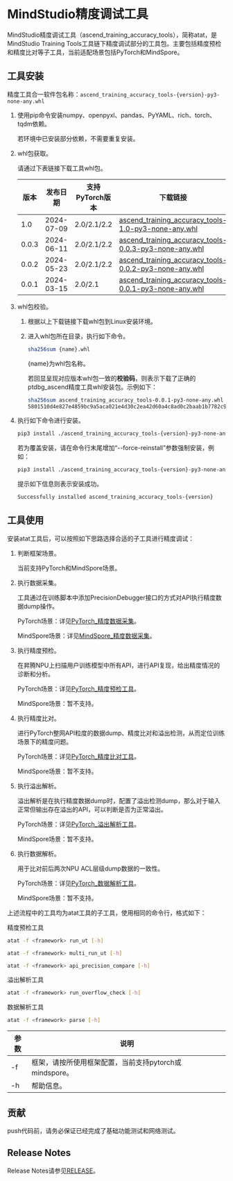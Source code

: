 # MindStudio精度调试工具

MindStudio精度调试工具（ascend_training_accuracy_tools），简称atat，是MindStudio Training Tools工具链下精度调试部分的工具包。主要包括精度预检和精度比对等子工具，当前适配场景包括PyTorch和MindSpore。

## 工具安装

精度工具合一软件包名称：`ascend_training_accuracy_tools-{version}-py3-none-any.whl`

1. 使用pip命令安装numpy、openpyxl、pandas、PyYAML、rich、torch、tqdm依赖。

   若环境中已安装部分依赖，不需要重复安装。

2. whl包获取。

   请通过下表链接下载工具whl包。

   | 版本  | 发布日期   | 支持PyTorch版本 | 下载链接                                                     | 校验码                                                       |
   | ----- | ---------- | --------------- | ------------------------------------------------------------ | ------------------------------------------------------------ |
   | 1.0   | 2024-07-09 | 2.0/2.1/2.2     | [ascend_training_accuracy_tools-1.0-py3-none-any.whl](https://ptdbg.obs.myhuaweicloud.com/att/1.0/ascend_training_accuracy_tools-1.0-py3-none-any.whl) | 5016dfe886c5d340ec6f60a959673355855f313c91f100680da814efb49f8e81 |
   | 0.0.3 | 2024-06-11 | 2.0/2.1/2.2     | [ascend_training_accuracy_tools-0.0.3-py3-none-any.whl](https://ptdbg.obs.myhuaweicloud.com/att/0.0/ascend_training_accuracy_tools-0.0.3-py3-none-any.whl) | f46d9714704859e2d67861a65bbb3c76b0a250cf6e238b978b5b959ab1fe125a |
   | 0.0.2 | 2024-05-23 | 2.0/2.1/2.2     | [ascend_training_accuracy_tools-0.0.2-py3-none-any.whl](https://ptdbg.obs.myhuaweicloud.com/att/0.0/ascend_training_accuracy_tools-0.0.2-py3-none-any.whl) | 2e35809bde559e9c4d2f16a02ccde779ed9e436bb65fded0b7ebaf6ac2c88d93 |
   | 0.0.1 | 2024-03-15 | 2.0/2.1         | [ascend_training_accuracy_tools-0.0.1-py3-none-any.whl](https://ptdbg.obs.myhuaweicloud.com/att/0.0/ascend_training_accuracy_tools-0.0.1-py3-none-any.whl) | 5801510d4e827e4859bc9a5aca021e4d30c2ea42d60a4c8ad0c2baab1b7782c9 |

3. whl包校验。

   1. 根据以上下载链接下载whl包到Linux安装环境。

   2. 进入whl包所在目录，执行如下命令。

      ```bash
      sha256sum {name}.whl
      ```

      {name}为whl包名称。

      若回显呈现对应版本whl包一致的**校验码**，则表示下载了正确的ptdbg_ascend精度工具whl安装包。示例如下：

      ```bash
      sha256sum ascend_training_accuracy_tools-0.0.1-py3-none-any.whl
      5801510d4e827e4859bc9a5aca021e4d30c2ea42d60a4c8ad0c2baab1b7782c9 *ascend_training_accuracy_tools-0.0.1-py3-none-any.whl
      ```

4. 执行如下命令进行安装。

   ```bash
   pip3 install ./ascend_training_accuracy_tools-{version}-py3-none-any.whl
   ```

   若为覆盖安装，请在命令行末尾增加“--force-reinstall”参数强制安装，例如：

   ```bash
   pip3 install ./ascend_training_accuracy_tools-{version}-py3-none-any.whl --force-reinstall
   ```

   提示如下信息则表示安装成功。

   ```bash
   Successfully installed ascend_training_accuracy_tools-{version}
   ```


## 工具使用

安装atat工具后，可以按照如下思路选择合适的子工具进行精度调试：

1. 判断框架场景。

   当前支持PyTorch和MindSpore场景。

2. 执行数据采集。 

   工具通过在训练脚本中添加PrecisionDebugger接口的方式对API执行精度数据dump操作。

   PyTorch场景：详见[PyTorch_精度数据采集](./pytorch/doc/dump.md)。

   MindSpore场景：详见[MindSpore_精度数据采集](./mindspore/doc/dump.md)。

3. 执行精度预检。

   在昇腾NPU上扫描用户训练模型中所有API，进行API复现，给出精度情况的诊断和分析。

   PyTorch场景：详见[PyTorch_精度预检工具](./pytorch/doc/api_accuracy_checker.md)。

   MindSpore场景：暂不支持。

4. 执行精度比对。

   进行PyTorch整网API粒度的数据dump、精度比对和溢出检测，从而定位训练场景下的精度问题。

   PyTorch场景：详见[PyTorch_精度比对工具](./pytorch/doc/ptdbg_ascend_overview.md)。

   MindSpore场景：暂不支持。

5. 执行溢出解析。

   溢出解析是在执行精度数据dump时，配置了溢出检测dump，那么对于输入正常但输出存在溢出的API，可以判断是否为正常溢出。

   PyTorch场景：详见[PyTorch_溢出解析工具](./pytorch/doc/run_overflow_check.md)。

   MindSpore场景：暂不支持。

6. 执行数据解析。

   用于比对前后两次NPU ACL层级dump数据的一致性。

   PyTorch场景：详见[PyTorch_数据解析工具](./pytorch/doc/parse_tool.md)。

   MindSpore场景：暂不支持。

上述流程中的工具均为atat工具的子工具，使用相同的命令行，格式如下：

精度预检工具

```bash
atat -f <framework> run_ut [-h]
```

```bash
atat -f <framework> multi_run_ut [-h]
```

```bash
atat -f <framework> api_precision_compare [-h]
```

溢出解析工具

```bash
atat -f <framework> run_overflow_check [-h]
```

数据解析工具

```bash
atat -f <framework> parse [-h]
```

| 参数 | 说明                                                   |
| ---- | ------------------------------------------------------ |
| -f   | 框架，请按所使用框架配置，当前支持pytorch或mindspore。 |
| -h   | 帮助信息。                                             |

## 贡献

push代码前，请务必保证已经完成了基础功能测试和网络测试。

## Release Notes

Release Notes请参见[RELEASE](RELEASE.md)。